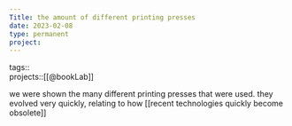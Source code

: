 ```yaml
---
Title: the amount of different printing presses
date: 2023-02-08
type: permanent
project:
---
```


tags::  
projects::[[@bookLab]]

we were shown the many different printing presses that were used. they evolved very quickly, relating to how [[recent technologies quickly become obsolete]]
